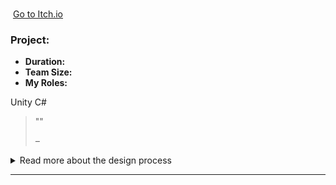 <div class="page-content">

  <h1 class="page-title"></h1>


  <div class="project-card">
    <div class="project-flex-container">
      <div class="project-image-column">
        <img src="{{ '/Images/ph.jpg' | relative_url }}" alt="">
        <a href="" class="itchio-link" target="_blank" rel="noopener noreferrer">
          <i class="fa-brands fa-itch-io"></i> Go to Itch.io
        </a>
      </div>
      <div class="project-text-column">
        <h3>Project: </h3>     
        <div class="project-meta">
          <ul>
            <li><strong>Duration:</strong> </li>
            <li><strong>Team Size:</strong> </li>
            <li><strong>My Roles:</strong> </li>
          </ul>
        </div>      
        <div class="project-tools-summary">
          <span class="tool-tag"><i class="fa-brands fa-unity"></i> Unity</span> 
          <span class="tool-tag"><i class="fa-solid fa-code"></i> C#</span>
        </div>
        <p></p>
        <blockquote class="testimonial">
          <p>""</p>
          <cite>– </cite>
        </blockquote>
        <div class="project-details-row">
          <details>
            <summary>Read more about the design process</summary>
            <div class="details-content">
              <div class="process-stage">
                <h3>Alpha Stage: </h3>
                <div class="stage-content-flex">
                  <div class="stage-gallery">
                    <p class="gallery-label">Process images:</p>
                    <a href="{{ '/Images/ph.jpg' | relative_url }}" target="_blank"><img src="{{ '/Images/ph.jpg' | relative_url }}" alt="" class="gallery-thumbnail"></a>
                    <a href="{{ '/Images/ph.jpg' | relative_url }}" target="_blank"><img src="{{ '/Images/ph.jpg' | relative_url }}" alt="" class="gallery-thumbnail"></a>
                  </div>
                  <div class="stage-description">
                    <p></p>
                    <ul>
                      <li></li>
                      <li></li>
                    </ul>
                  </div>
                </div>
              </div>
              <div class="process-stage">
                <h3>Beta Stage: </h3>
                <div class="stage-content-flex">
                  <div class="stage-gallery">
                    <p class="gallery-label">Process images:</p>
                    <a href="{{ '/Images/ph.jpg' | relative_url }}" target="_blank"><img src="{{ '/Images/ph.jpg' | relative_url }}" alt="" class="gallery-thumbnail"></a>
                  </div>
                  <div class="stage-description">
                    <p></p>
                    <ul>
                      <li></li>
                    </ul>
                  </div>
                </div>
              </div>
              <div class="process-stage">
                <h3>Gold Stage: </h3>
                <div class="stage-content-flex">
                  <div class="stage-gallery">
                    <p class="gallery-label">Results & Details:</p>
                    <a href="{{ '/Images/phg.png' | relative_url }}" target="_blank"><img src="{{ '/Images/phg.png' | relative_url }}" alt="" class="gallery-thumbnail"></a>
                  </div>
                  <div class="stage-description">
                    <p></p>
                    <ul>
                      <li></li>
                    </ul>
                  </div>
                </div>
              </div>
              <div class="process-stage">
                <h3>Post-Mortem: </h3>
                <div class="stage-content-flex">
                  <div class="stage-gallery">
                    <p class="gallery-label">Key Takeaway:</p>
                    <blockquote class="testimonial">
                      <p></p>
                    </blockquote>
                  </div>
                  <div class="stage-description">
                    <h4>What Went Well:</h4>
                    <ul><li></li></ul>
                    <h4>What Could Be Improved:</h4>
                    <ul><li></li></ul>
                  </div>
                </div>
              </div>
            </div>
          </details>
        </div>
      </div> </div> </div> <hr style="border-color: #555;"> </div> 
